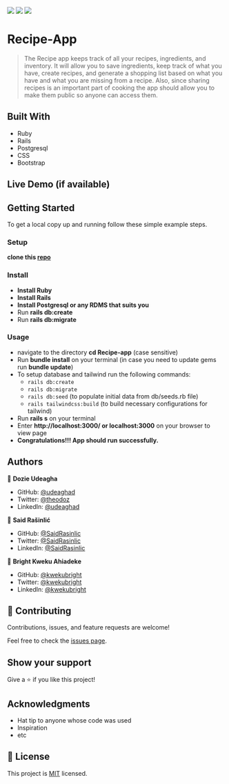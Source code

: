 [![](https://img.shields.io/badge/Microverse-Dozie%20Udeagha-blueviolet)](https://github.com/udeaghad)
[![](https://img.shields.io/badge/Microverse-Said%20Rašinlić-blue)](https://github.com/SaidRasinlic)
[![](https://img.shields.io/badge/Microverse-Bright%20Kweku%20Ahiadeke-cyan)](https://github.com/kwekubright)
# Recipe-App

> The Recipe app keeps track of all your recipes, ingredients, and inventory. It will allow you to save ingredients, keep track of what you have, create recipes, and generate a shopping list based on what you have and what you are missing from a recipe. Also, since sharing recipes is an important part of cooking the app should allow you to make them public so anyone can access them.


## Built With

- Ruby
- Rails
- Postgresql
- CSS
- Bootstrap

## Live Demo (if available)


## Getting Started

To get a local copy up and running follow these simple example steps.
### Setup
 **clone this [repo](https://github.com/udeaghad/recipe-app)**
### Install

- **Install Ruby**
- **Install Rails**
- **Install Postgresql or any RDMS that suits you** 
- Run **rails db:create**
- Run **rails db:migrate**

### Usage
- navigate to the directory **cd Recipe-app** (case sensitive)
- Run **bundle install** on your terminal (in case you need to update gems run **bundle update**)
- To setup database and tailwind run the following commands:
  - `rails db:create`
  - `rails db:migrate`
  - `rails db:seed` (to populate initial data from db/seeds.rb file)
  - `rails tailwindcss:build` (to build necessary configurations for tailwind)
- Run **rails s** on your terminal
- Enter **http://localhost:3000/ or localhost:3000** on your browser to view page
- **Congratulations!!! App should run successfully.**
## Authors

👤 **Dozie Udeagha**

- GitHub: [@udeaghad](https://github.com/udeaghad)
- Twitter: [@theodoz](https://twitter.com/theodoz)
- LinkedIn: [@udeaghad](https://www.linkedin.com/in/dozie-udeagha/)

👤 **Said Rašinlić**

- GitHub: [@SaidRasinlic](https://github.com/SaidRasinlic)
- Twitter: [@SaidRasinlic](https://twitter.com/SaidRasinlic)
- LinkedIn: [ @SaidRasinlic](https://www.linkedin.com/in/saidrasinlic/)

👤 **Bright Kweku Ahiadeke**

- GitHub: [@kwekubright](https://github.com/kwekubright)
- Twitter: [@kwekubright](https://twitter.com/kwekubright)
- LinkedIn: [@kwekubright](https://linkedin.com/in/kwekubright/)

## 🤝 Contributing

Contributions, issues, and feature requests are welcome!

Feel free to check the [issues page](https://github.com/udeaghad/recipe/issues/).

## Show your support

Give a ⭐️ if you like this project!

## Acknowledgments

- Hat tip to anyone whose code was used
- Inspiration
- etc

## 📝 License

This project is [MIT](./LICENSE) licensed.
